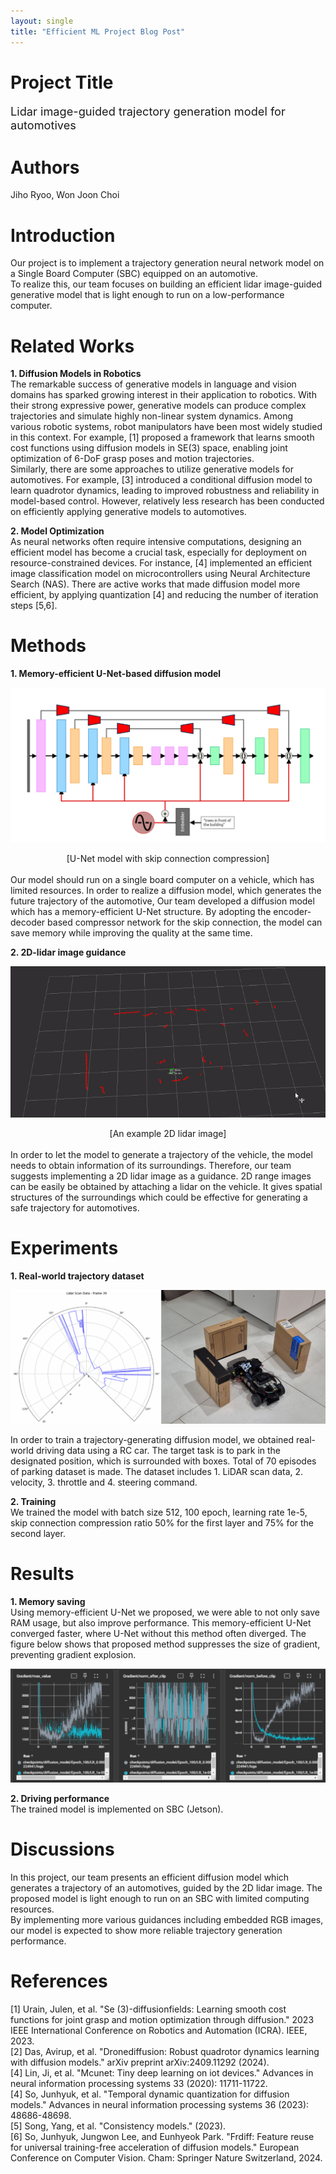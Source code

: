 ```yaml
---
layout: single
title: "Efficient ML Project Blog Post"
---
```


Project Title
=============
<span style="font-size:130%">Lidar image-guided trajectory generation model for automotives</span>

Authors
=======
Jiho Ryoo, Won Joon Choi

Introduction
============
Our project is to implement a trajectory generation neural network model on a Single Board Computer (SBC) equipped on an automotive.   
To realize this, our team focuses on building an efficient lidar image-guided generative model that is light enough to run on a low-performance computer.

Related Works
============
__1. Diffusion Models in Robotics__   
The remarkable success of generative models in language and vision domains has sparked growing interest in their application to robotics. With their strong expressive power, generative models can produce complex trajectories and simulate highly non-linear system dynamics. Among various robotic systems, robot manipulators have been most widely studied in this context. For example, [1] proposed a framework that learns smooth cost functions using diffusion models in SE(3) space, enabling joint optimization of 6-DoF grasp poses and motion trajectories.   
Similarly, there are some approaches to utilize generative models for automotives. For example, [3] introduced a conditional diffusion model to learn quadrotor dynamics, leading to improved robustness and reliability in model-based control. However, relatively less research has been conducted on efficiently applying generative models to automotives.

__2. Model Optimization__   
As neural networks often require intensive computations, designing an efficient model has become a crucial task, especially for deployment on resource-constrained devices. For instance, [4] implemented an efficient image classification model on microcontrollers using Neural Architecture Search (NAS). There are active works that made diffusion model more efficient, by applying quantization [4] and reducing the number of iteration steps [5,6].

Methods
=======
__1. Memory-efficient U-Net-based diffusion model__   
<p align="center">
  <img src="/assets/images/Efficient_ML_figure1.png">
</p>
<center>[U-Net model with skip connection compression]</center><br>
Our model should run on a single board computer on a vehicle, which has limited resources. In order to realize a diffusion model, which generates the future trajectory of the automotive, Our team developed a diffusion model which has a memory-efficient U-Net structure. By adopting the encoder-decoder based compressor network for the skip connection, the model can save memory while improving the quality at the same time.

__2. 2D-lidar image guidance__   
<p align="center">
  <img src="/assets/images/Efficient_ML_figure2.png">
</p>
<center>[An example 2D lidar image]</center><br>
In order to let the model to generate a trajectory of the vehicle, the model needs to obtain information of its surroundings. Therefore, our team suggests implementing a 2D lidar image as a guidance. 2D range images can be easily be obtained by attaching a lidar on the vehicle. It gives spatial structures of the surroundings which could be effective for generating a safe trajectory for automotives.

Experiments
===========
__1. Real-world trajectory dataset__
<p align="center">
  <img src="/assets/images/Efficient_ML_figure3.png">
</p>
In order to train a trajectory-generating diffusion model, we obtained real-world driving data using a RC car. The target task is to park in the designated position, which is surrounded with boxes. Total of 70 episodes of parking dataset is made. The dataset includes 1. LiDAR scan data, 2. velocity, 3. throttle and 4. steering command.

__2. Training__   
We trained the model with batch size 512, 100 epoch, learning rate 1e-5, skip connection compression ratio 50% for the first layer and 75% for the second layer.

Results
=======
__1. Memory saving__   
Using memory-efficient U-Net we proposed, we were able to not only save RAM usage, but also improve performance. This memory-efficient U-Net converged faster, where U-Net without this method often diverged. The figure below shows that proposed method suppresses the size of gradient, preventing gradient explosion.
<p align="center">
  <img src="/assets/images/Efficient_ML_figure4.png">
</p>

__2. Driving performance__  
The trained model is implemented on SBC (Jetson).

Discussions
===========
In this project, our team presents an efficient diffusion model which generates a trajectory of an automotives, guided by the 2D lidar image. The proposed model is light enough to run on an SBC with limited computing resources.   
By implementing more various guidances including embedded RGB images, our model is expected to show more reliable trajectory generation performance.

References
==========
[1] Urain, Julen, et al. "Se (3)-diffusionfields: Learning smooth cost functions for joint grasp and motion optimization through diffusion." 2023 IEEE International Conference on Robotics and Automation (ICRA). IEEE, 2023.   
[2] Das, Avirup, et al. "Dronediffusion: Robust quadrotor dynamics learning with diffusion models." arXiv preprint arXiv:2409.11292 (2024).   
[4] Lin, Ji, et al. "Mcunet: Tiny deep learning on iot devices." Advances in neural information processing systems 33 (2020): 11711-11722.   
[4] So, Junhyuk, et al. "Temporal dynamic quantization for diffusion models." Advances in neural information processing systems 36 (2023): 48686-48698.   
[5] Song, Yang, et al. "Consistency models." (2023).   
[6] So, Junhyuk, Jungwon Lee, and Eunhyeok Park. "Frdiff: Feature reuse for universal training-free acceleration of diffusion models." European Conference on Computer Vision. Cham: Springer Nature Switzerland, 2024.   
